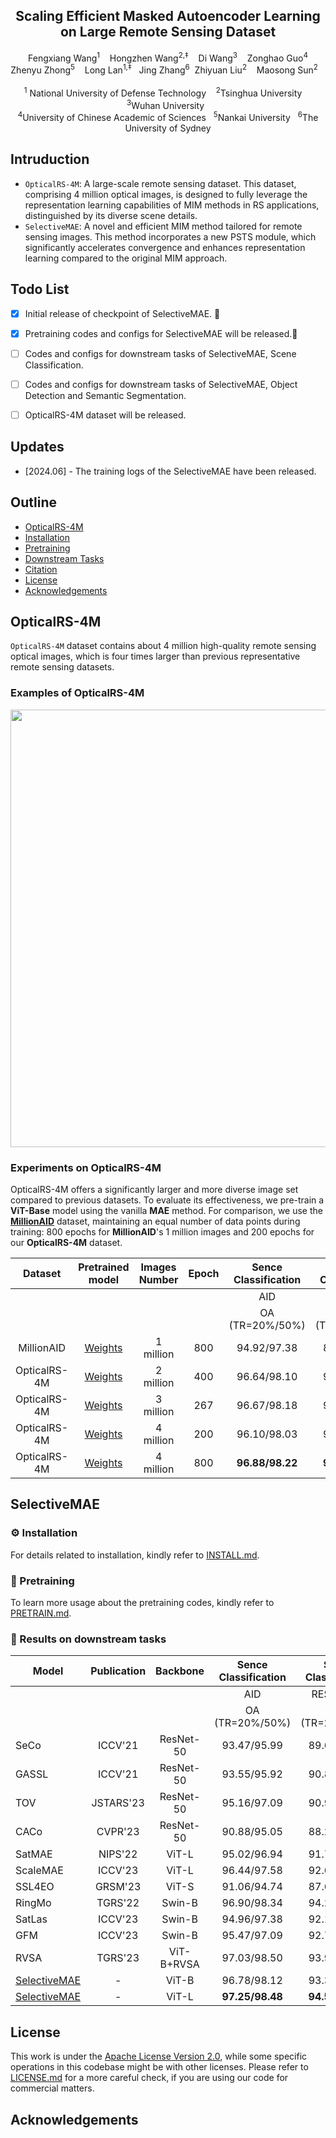 
<p align="center">

  <h2 align="center"><strong>Scaling Efficient Masked Autoencoder Learning on Large Remote Sensing Dataset</strong></h2>

  <p align="center">
     Fengxiang Wang<sup>1</sup>&nbsp;&nbsp;&nbsp;
    Hongzhen Wang<sup>2,‡</sup>&nbsp;&nbsp;&nbsp;
    Di Wang<sup>3</sup>&nbsp;&nbsp;&nbsp;
    Zonghao Guo<sup>4</sup></br>
    Zhenyu Zhong<sup>5</sup>&nbsp;&nbsp;&nbsp;
    Long Lan<sup>1,‡</sup>&nbsp;&nbsp;
    Jing Zhang<sup>6</sup>&nbsp
    Zhiyuan Liu<sup>2</sup> &nbsp;&nbsp;
    Maosong Sun<sup>2</sup>&nbsp;&nbsp;&nbsp;
    </br></br>
  <sup>1</sup> National University of Defense Technology&nbsp;&nbsp;&nbsp;
  <sup>2</sup>Tsinghua University &nbsp;&nbsp;&nbsp;
  <sup>3</sup>Wuhan University&nbsp;&nbsp;</br>
<sup>4</sup>University of Chinese Academic of Sciences&nbsp;&nbsp;
<sup>5</sup>Nankai University&nbsp;&nbsp;
<sup>6</sup>The University of Sydney
  </p>

## Intruduction
-  `OpticalRS-4M`: A large-scale remote sensing dataset. This dataset, comprising 4 million optical images, 
is designed to fully leverage the representation learning capabilities of MIM methods in RS applications, distinguished by its diverse scene details.</br>
- `SelectiveMAE`: A novel and efficient MIM method tailored for remote sensing images. This method incorporates a new PSTS module,
which significantly accelerates convergence and enhances representation learning compared to the original MIM approach.


## Todo List
- [x] Initial release of checkpoint of SelectiveMAE. 🚀
- [x] Pretraining codes and configs for SelectiveMAE will be released.🚀
- [ ] Codes and configs for downstream tasks of SelectiveMAE, Scene Classification. 
- [ ] Codes and configs for downstream tasks of SelectiveMAE, Object Detection and Semantic Segmentation. 
- [ ] OpticalRS-4M dataset will be released.



## Updates

- \[2024.06\] - The training logs of the SelectiveMAE have been released.



## Outline

- [OpticalRS-4M](#OpticalRS-4M)
- [Installation](#gear-installation)
- [Pretraining](#blue_car-Pretraining)
- [Downstream Tasks](#rocket-Results-on-downstream-tasks)
- [Citation](#citation)
- [License](#license)
- [Acknowledgements](#acknowledgements)


## OpticalRS-4M
 `OpticalRS-4M` dataset contains about 4 million high-quality remote sensing optical images, which is four times larger than previous representative remote sensing datasets.

### Examples of OpticalRS-4M
<img src="./Figures/OpticalRS-4M.png" width="700"> 

### Experiments on OpticalRS-4M
OpticalRS-4M offers a significantly larger and more diverse image set compared to previous datasets. To evaluate its effectiveness, we pre-train a **ViT-Base** model using the vanilla **MAE** method. 
For comparison, we use the [**MillionAID**](https://captain-whu.github.io/DiRS/) dataset, maintaining an equal number of data points during training: 800 epochs for **MillionAID**'s 1 million images and 200 epochs for our **OpticalRS-4M** dataset.

|  Dataset   | Pretrained model | Images Number | Epoch | Sence  Classification |    Sence  Classification    |    Object  Detection      |     Object  Detection    | Semantic Segmentation | Semantic Segmentation|
|:----------:|:----------------:|:-------------:|:-----:|:---------------------:|:---------------------------:|:-------------------------:|:-----------------:|:--------:|:------------:|
|            |                  |               |       |          AID          |          RESISC-45          |           DIOR            |      DIOR-R       |  LoveDA  |  SpaceNetv1  |
|            |                  |               |       |  OA (TR=20%/50%)    |       OA (TR=20%/50%)       |           mAP50           |       mAP50       |   mIoU   |      mF1     |
| MillionAID |     [Weights](https://pan.baidu.com/s/1OCl7whWnYoyrAI8zha_Kbg?pwd=0330)      |   1 million   |  800  |      94.92/97.38      |         89.20/93.60         |           71.80           |       62.33       |   51.24  |     79.24    |
|   OpticalRS-4M    |     [Weights](https://pan.baidu.com/s/1-6HBRbAyHMUrTSwcSOIhyw?pwd=0330)      |   2 million   |  400  |      96.64/98.10      |         91.80/94.31         |           73.90           |       65.95       |   52.86  |     79.37    |
|   OpticalRS-4M    |     [Weights](https://pan.baidu.com/s/1S_oTibDouAi-VrmESn7qPg?pwd=0330)      |   3 million   |  267  |      96.67/98.18      |         92.24/94.41         |           75.40           |       67.07       |   52.39  |     79.37    |
|   OpticalRS-4M    |     [Weights](https://pan.baidu.com/s/1zmS24CqFo44Rkkkl2YqeaQ?pwd=0330)      |   4 million   |  200  |      96.10/98.03      |         92.38/94.30         |           74.70           |       66.26       |   52.75  |     79.23    |
|   OpticalRS-4M    |     [Weights](https://pan.baidu.com/s/1Qrgtv7Dotfb_QQ2GCk6bog?pwd=0330)      |   4 million   |  800  |      **96.88/98.22**      |         **92.44/94.43**         |           **75.40**           |      **67.35**       |   **52.80**  |    **79.41**    |


## SelectiveMAE

### :gear: Installation

For details related to installation, kindly refer to [INSTALL.md](docs/INSTALL.md).


###  :blue_car:  Pretraining

To learn more usage about the pretraining codes, kindly refer to [PRETRAIN.md](docs/GET_STARTED.md).


### :rocket: Results on downstream tasks

| Model        | Publication |  Backbone  | Sence  Classification | Sence  Classification  |   Object Detection  |      Object Detection        |   Semantic Segmentation   |    Semantic Segmentation         |
|--------------|:-----------:|:----------:|:---------------------:|:-----------------:|:----------:|:----------:|:------------:|:----------:|
|              |             |            |          AID          |     RESISC-45     |    DIOR    |   DIOR-R   |    LoveDA    | SpaceNetv1 |
|              |             |            |    OA (TR=20%/50%)    | OA (TR=20%/50%)   |   mAP50    | mAP50      |     mIoU     |   mF1      |
| SeCo         |   ICCV'21   |  ResNet-50 |      93.47/95.99      |    89.64/92.91    |      -     |      -     |     43.63    |    77.09   |
| GASSL        |   ICCV'21   |  ResNet-50 |      93.55/95.92      |    90.86/93.06    |    67.40   |    65.65   |     48.76    |    78.51   |
| TOV          |  JSTARS'23  |  ResNet-50 |      95.16/97.09      |    90.97/93.79    |    70.16   |    66.33   |     49.70    |      -     |
| CACo         |   CVPR'23   |  ResNet-50 |      90.88/95.05      |    88.28/91.94    |    66.91   |    64.10   |     48.89    |    77.94   |
| SatMAE       |   NIPS'22   |    ViT-L   |      95.02/96.94      |    91.72/94.10    |    70.89   |    65.66   |       -      |    78.07   |
| ScaleMAE     |   ICCV'23   |    ViT-L   |      96.44/97.58      |    92.63/95.04    |    73.81   |    66.47   |       -      |      -     |
| SSL4EO       |   GRSM'23   |    ViT-S   |      91.06/94.74      |    87.60/91.27    |    64.82   |    61.23   |       -      |      -     |
| RingMo       |   TGRS'22   |   Swin-B   |      96.90/98.34      |    94.25/95.67    |    75.90   |      -     |       -      |      -     |
| SatLas       |   ICCV'23   |   Swin-B   |      94.96/97.38      |    92.16/94.70    |    74.10   |    67.59   |       -      |      -     |
| GFM          |   ICCV'23   |   Swin-B   |      95.47/97.09      |    92.73/94.64    |    72.84   |    67.67   |       -      |      -     |
| RVSA         |   TGRS'23   | ViT-B+RVSA |      97.03/98.50      |    93.93/95.69    |    75.80   |    68.06   |     51.95    |      -     |
| [SelectiveMAE](https://pan.baidu.com/s/1Y4WBj35-HAKeZJe125TG8Q?pwd=0330) |      -      |    ViT-B   |      96.78/98.12      |    93.35/94.58    |    75.70   |    67.78   |     53.05    |   **79.50**  |
| [SelectiveMAE ](https://pan.baidu.com/s/1miSlmoeZLjzc_WgXE87Fxg?pwd=0330)|      -      |    ViT-L   |     **97.25/98.48**     |    **94.57/95.77**    |   **77.80**  |    **70.31**   |     **54.31**  |    79.46   |

## License

This work is under the [Apache License Version 2.0](https://www.apache.org/licenses/LICENSE-2.0), while some specific operations in this codebase might be with other licenses. Please refer to [LICENSE.md](docs/LICENSE.md) for a more careful check, if you are using our code for commercial matters.

## Acknowledgements

